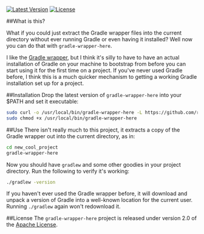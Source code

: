 [![Latest Version](http://img.shields.io/badge/latest-0.1.3-brightgreen.svg)](https://github.com/rholder/gradle-wrapper-here/releases/tag/v0.1.3) [![License](http://img.shields.io/badge/license-apache%202-brightgreen.svg)](https://github.com/rholder/gradle-wrapper-here/blob/master/LICENSE)

##What is this?

What if you could just extract the Gradle wrapper files into the current
directory without ever running Gradle or even having it installed? Well now you
can do that with `gradle-wrapper-here`.

I like the [Gradle wrapper](http://gradle.org/docs/2.4/userguide/gradle_wrapper.html),
but I think it's silly to have to have an actual installation of Gradle on your
machine to bootstrap from before you can start using it for the first time on a
project. If you've never used Gradle before, I think this is a much quicker
mechanism to getting a working Gradle installation set up for a project.

##Installation
Drop the latest version of `gradle-wrapper-here` into your $PATH and set it executable:

```bash
sudo curl -o /usr/local/bin/gradle-wrapper-here -L https://github.com/rholder/gradle-wrapper-here/releases/download/v0.1.3/gradle-wrapper-here && \
sudo chmod +x /usr/local/bin/gradle-wrapper-here
```

##Use
There isn't really much to this project, it extracts a copy of the Gradle
wrapper out into the current directory, as in:
```bash
cd new_cool_project
gradle-wrapper-here
```
Now you should have `gradlew` and some other goodies in your project directory.
Run the following to verify it's working:
```bash
./gradlew -version
```
If you haven't ever used the Gradle wrapper before, it will download and unpack
a version of Gradle into a well-known location for the current user. Running
`./gradlew` again won't redownload it.

##License
The `gradle-wrapper-here` project is released under version 2.0 of the
[Apache License](http://www.apache.org/licenses/LICENSE-2.0).
